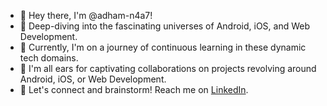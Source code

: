 - 👋 Hey there, I'm @adham-n4a7!
- 👀 Deep-diving into the fascinating universes of Android, iOS, and Web Development.
- 🌱 Currently, I'm on a journey of continuous learning in these dynamic tech domains.
- 💞️ I'm all ears for captivating collaborations on projects revolving around Android, iOS, or Web Development.
- 🚀 Let's connect and brainstorm! Reach me on [LinkedIn](https://www.linkedin.com/in/mohammed-adham-n4a7/).


<!---
- 👋 Hi, I’m @adham-n4a7
- 👀 I’m interested in Web Development
- 🌱 I’m currently learning Full Stack Web Development
- 💞️ I’m looking to collaborate on projects related to Web Development
- 📫 Reach me on [LinkedIn](https://www.linkedin.com/in/mohammed-adham-n4a7/) 
--->

<!---
adham-n4a7/adham-n4a7 is a ✨ special ✨ repository because its `README.md` (this file) appears on your GitHub profile.
You can click the Preview link to take a look at your changes.
--->
